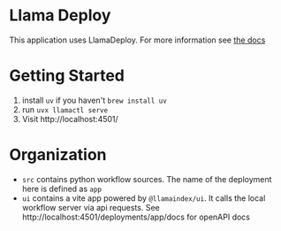 # Llama Deploy

This application uses LlamaDeploy. For more information see [the docs](https://developers.llamaindex.ai/python/cloud/llamaagents/getting-started)

# Getting Started

1. install `uv` if you haven't `brew install uv`
2. run `uvx llamactl serve`
3. Visit http://localhost:4501/


# Organization

- `src` contains python workflow sources. The name of the deployment here is defined as `app`
- `ui` contains a vite app powered by `@llamaindex/ui`. It calls the local workflow server via api requests. See http://localhost:4501/deployments/app/docs for openAPI docs
